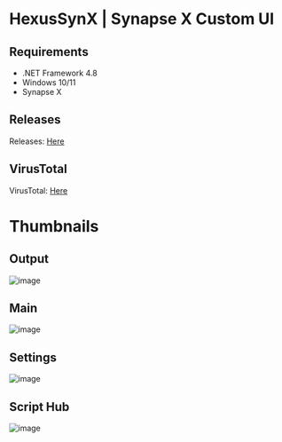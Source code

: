 # HexusSynX | Synapse X Custom UI

## Requirements
 - .NET Framework 4.8
 - Windows 10/11
 - Synapse X

## Releases
Releases: [Here](https://github.com/Vyniscool/HexusSynX/releases)

## VirusTotal
VirusTotal: [Here](https://www.virustotal.com/gui/file-analysis/ZGI4YzQ4YmFmMGRjMGQ0MjFjODNjZDI1YzNhOTNiYmY6MTY1MjMyODIwNQ==)

# Thumbnails
## Output
![image](https://cdn.discordapp.com/attachments/974159969987465246/974160105631256646/unknown.png)
## Main
![image](https://cdn.discordapp.com/attachments/974159969987465246/974160340801716224/unknown.png)
## Settings
![image](https://cdn.discordapp.com/attachments/974159969987465246/974160434846388326/unknown.png)
## Script Hub
![image](https://cdn.discordapp.com/attachments/974159969987465246/974160501145759804/unknown.png)
